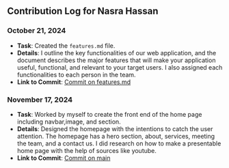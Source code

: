 ## Contribution Log for Nasra Hassan   

### October 21, 2024
- **Task**: Created the `features.md` file.
- **Details**: I outline the key functionalities of our web application, and the document describes the major features that will make your application useful, functional, and relevant to your target users. I also assigned each functionalities to each person in the team.
- **Link to Commit**: [Commit on features.md](https://github.com/tannneer/CS326-GroupProject/commit/821bfe6430aec2aa5207c553a91bbc9c1b20bd4c)


### November 17, 2024
- **Task**: Worked by myself to create the front end of the home page including navbar,image, and section.
- **Details**: Designed the homepage with the intentions to catch the user attention. The homepage has a hero section, about, services, meeting the team, and a contact us. I did research on how to make a presentable home page with the help of sources like youtube.
- **Link to Commit**: [Commit on main](https://github.com/tannneer/CS326-GroupProject/pull/5/files)
 